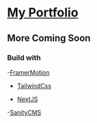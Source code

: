 # [My Portfolio](https://judahsullivan.dev)

## More Coming Soon

### Build with

-[FramerMotion](https://framer.com/motion)

- [TailwindCss](https://tailwindcss.com)

- [NextJS](https://nextjs.org)

-[SanityCMS](https://sanity.io)
